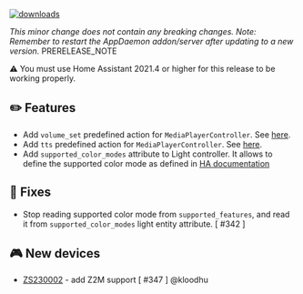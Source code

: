 [![downloads](https://img.shields.io/github/downloads/xaviml/controllerx/VERSION_TAG/total?style=for-the-badge)](http://github.com/xaviml/controllerx/releases/VERSION_TAG)

<!--:warning: This major/minor change contains a breaking change.-->

_This minor change does not contain any breaking changes._
_Note: Remember to restart the AppDaemon addon/server after updating to a new version._
PRERELEASE_NOTE

:warning: You must use Home Assistant 2021.4 or higher for this release to be working properly.

## :pencil2: Features

- Add `volume_set` predefined action for `MediaPlayerController`. See [here](https://xaviml.github.io/controllerx/advanced/predefined-actions#media-player).
- Add `tts` predefined action for `MediaPlayerController`. See [here](https://xaviml.github.io/controllerx/advanced/predefined-actions#media-player).
- Add `supported_color_modes` attribute to Light controller. It allows to define the supported color mode as defined in [HA documentation](https://developers.home-assistant.io/docs/core/entity/light)

## :hammer: Fixes

- Stop reading supported color mode from `supported_features`, and read it from `supported_color_modes` light entity attribute. [ #342 ]

<!--
## :clock2: Performance
-->

<!--
## :scroll: Docs
-->

<!--
## :wrench: Refactor
-->

## :video_game: New devices

- [ZS230002](https://xaviml.github.io/controllerx/controllers/ZS230002) - add Z2M support [ #347 ] @kloodhu
